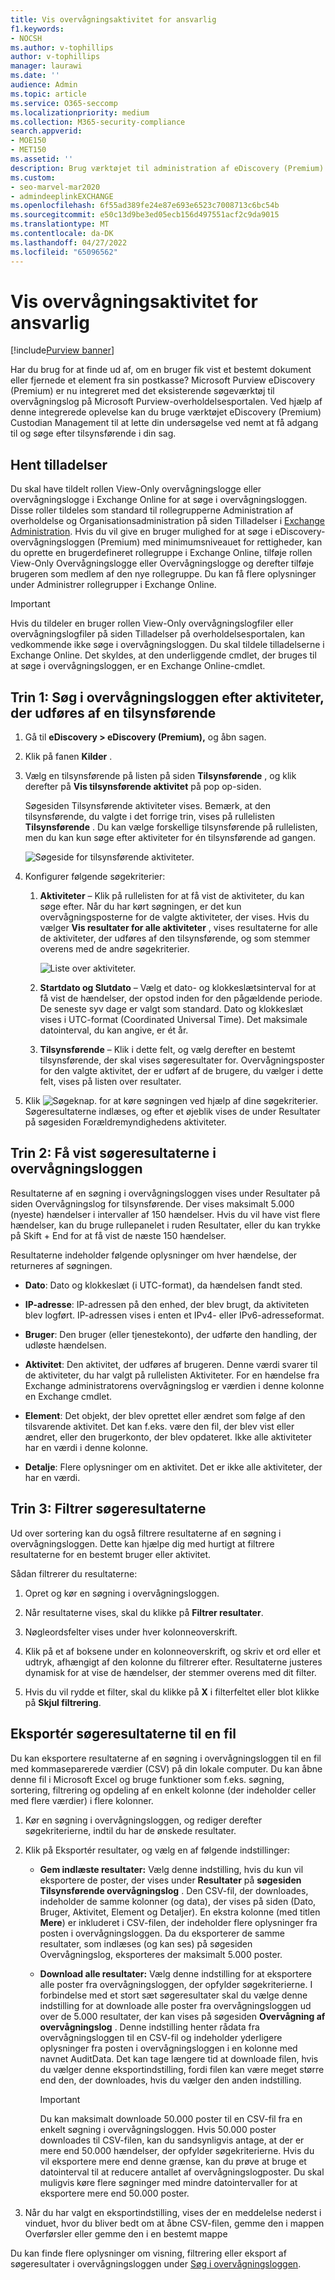 ```yaml
---
title: Vis overvågningsaktivitet for ansvarlig
f1.keywords:
- NOCSH
ms.author: v-tophillips
author: v-tophillips
manager: laurawi
ms.date: ''
audience: Admin
ms.topic: article
ms.service: O365-seccomp
ms.localizationpriority: medium
ms.collection: M365-security-compliance
search.appverid:
- MOE150
- MET150
ms.assetid: ''
description: Brug værktøjet til administration af eDiscovery (Premium) til nemt at få adgang til og søge efter tilsynsførende i din sag.
ms.custom:
- seo-marvel-mar2020
- admindeeplinkEXCHANGE
ms.openlocfilehash: 6f55ad389fe24e87e693e6523c7008713c6bc54b
ms.sourcegitcommit: e50c13d9be3ed05ecb156d497551acf2c9da9015
ms.translationtype: MT
ms.contentlocale: da-DK
ms.lasthandoff: 04/27/2022
ms.locfileid: "65096562"
---
```

# <a name="view-custodian-audit-activity"></a>Vis overvågningsaktivitet for ansvarlig

[!include[Purview banner](../includes/purview-rebrand-banner.md)]

Har du brug for at finde ud af, om en bruger fik vist et bestemt dokument eller fjernede et element fra sin postkasse? Microsoft Purview eDiscovery (Premium) er nu integreret med det eksisterende søgeværktøj til overvågningslog på Microsoft Purview-overholdelsesportalen. Ved hjælp af denne integrerede oplevelse kan du bruge værktøjet eDiscovery (Premium) Custodian Management til at lette din undersøgelse ved nemt at få adgang til og søge efter tilsynsførende i din sag.

## <a name="get-permissions"></a>Hent tilladelser

Du skal have tildelt rollen View-Only overvågningslogge eller overvågningslogge i Exchange Online for at søge i overvågningsloggen. Disse roller tildeles som standard til rollegrupperne Administration af overholdelse og Organisationsadministration på siden Tilladelser i <a href="https://go.microsoft.com/fwlink/p/?linkid=2059104" target="_blank">Exchange Administration</a>. Hvis du vil give en bruger mulighed for at søge i eDiscovery-overvågningsloggen (Premium) med minimumsniveauet for rettigheder, kan du oprette en brugerdefineret rollegruppe i Exchange Online, tilføje rollen View-Only Overvågningslogge eller Overvågningslogge og derefter tilføje brugeren som medlem af den nye rollegruppe. Du kan få flere oplysninger under Administrer rollegrupper i Exchange Online.

> [!IMPORTANT]
> Hvis du tildeler en bruger rollen View-Only overvågningslogfiler eller overvågningslogfiler på siden Tilladelser på overholdelsesportalen, kan vedkommende ikke søge i overvågningsloggen. Du skal tildele tilladelserne i Exchange Online. Det skyldes, at den underliggende cmdlet, der bruges til at søge i overvågningsloggen, er en Exchange Online-cmdlet.

## <a name="step-1-search-the-audit-log-for-activities-performed-by-a-custodian"></a>Trin 1: Søg i overvågningsloggen efter aktiviteter, der udføres af en tilsynsførende

1. Gå til **eDiscovery > eDiscovery (Premium),** og åbn sagen.
  
2. Klik på fanen **Kilder** .
  
3. Vælg en tilsynsførende på listen på siden **Tilsynsførende** , og klik derefter på **Vis tilsynsførende aktivitet** på pop op-siden.

    Søgesiden Tilsynsførende aktiviteter vises. Bemærk, at den tilsynsførende, du valgte i det forrige trin, vises på rullelisten **Tilsynsførende** . Du kan vælge forskellige tilsynsførende på rullelisten, men du kan kun søge efter aktiviteter for én tilsynsførende ad gangen.

    ![Søgeside for tilsynsførende aktiviteter.](../media/AeDCustodianActivities1.png)
   
4. Konfigurer følgende søgekriterier:
      
   1. **Aktiviteter** – Klik på rullelisten for at få vist de aktiviteter, du kan søge efter. Når du har kørt søgningen, er det kun overvågningsposterne for de valgte aktiviteter, der vises. Hvis du vælger **Vis resultater for alle aktiviteter** , vises resultaterne for alle de aktiviteter, der udføres af den tilsynsførende, og som stemmer overens med de andre søgekriterier.

      ![Liste over aktiviteter.](../media/CustodianActivityAudit.PNG)
      
   1. **Startdato og Slutdato** – Vælg et dato- og klokkeslætsinterval for at få vist de hændelser, der opstod inden for den pågældende periode. De seneste syv dage er valgt som standard. Dato og klokkeslæt vises i UTC-format (Coordinated Universal Time). Det maksimale datointerval, du kan angive, er ét år.
      
   1. **Tilsynsførende** – Klik i dette felt, og vælg derefter en bestemt tilsynsførende, der skal vises søgeresultater for. Overvågningsposter for den valgte aktivitet, der er udført af de brugere, du vælger i dette felt, vises på listen over resultater.
      
5. Klik ![Søgeknap.](../media/SearchButton.PNG)  for at køre søgningen ved hjælp af dine søgekriterier. Søgeresultaterne indlæses, og efter et øjeblik vises de under Resultater på søgesiden Forældremyndighedens aktiviteter. 

## <a name="step-2-view-the-audit-log-search-results"></a>Trin 2: Få vist søgeresultaterne i overvågningsloggen

Resultaterne af en søgning i overvågningsloggen vises under Resultater på siden Overvågningslog for tilsynsførende. Der vises maksimalt 5.000 (nyeste) hændelser i intervaller af 150 hændelser. Hvis du vil have vist flere hændelser, kan du bruge rullepanelet i ruden Resultater, eller du kan trykke på Skift + End for at få vist de næste 150 hændelser.

Resultaterne indeholder følgende oplysninger om hver hændelse, der returneres af søgningen.
- **Dato**: Dato og klokkeslæt (i UTC-format), da hændelsen fandt sted.

- **IP-adresse**: IP-adressen på den enhed, der blev brugt, da aktiviteten blev logført. IP-adressen vises i enten et IPv4- eller IPv6-adresseformat.

- **Bruger**: Den bruger (eller tjenestekonto), der udførte den handling, der udløste hændelsen.

- **Aktivitet**: Den aktivitet, der udføres af brugeren. Denne værdi svarer til de aktiviteter, du har valgt på rullelisten Aktiviteter. For en hændelse fra Exchange administratorens overvågningslog er værdien i denne kolonne en Exchange cmdlet.

- **Element**: Det objekt, der blev oprettet eller ændret som følge af den tilsvarende aktivitet. Det kan f.eks. være den fil, der blev vist eller ændret, eller den brugerkonto, der blev opdateret. Ikke alle aktiviteter har en værdi i denne kolonne.

- **Detalje**: Flere oplysninger om en aktivitet. Det er ikke alle aktiviteter, der har en værdi.

## <a name="step-3-filter-the-search-results"></a>Trin 3: Filtrer søgeresultaterne

Ud over sortering kan du også filtrere resultaterne af en søgning i overvågningsloggen. Dette kan hjælpe dig med hurtigt at filtrere resultaterne for en bestemt bruger eller aktivitet. 

Sådan filtrerer du resultaterne:

 1. Opret og kør en søgning i overvågningsloggen.
  
2. Når resultaterne vises, skal du klikke på **Filtrer resultater**.
 
3. Nøgleordsfelter vises under hver kolonneoverskrift.
  
4. Klik på et af boksene under en kolonneoverskrift, og skriv et ord eller et udtryk, afhængigt af den kolonne du filtrerer efter. Resultaterne justeres dynamisk for at vise de hændelser, der stemmer overens med dit filter.
  
5. Hvis du vil rydde et filter, skal du klikke på **X** i filterfeltet eller blot klikke på **Skjul filtrering**.

## <a name="export-the-search-results-to-a-file"></a>Eksportér søgeresultaterne til en fil

Du kan eksportere resultaterne af en søgning i overvågningsloggen til en fil med kommaseparerede værdier (CSV) på din lokale computer. Du kan åbne denne fil i Microsoft Excel og bruge funktioner som f.eks. søgning, sortering, filtrering og opdeling af en enkelt kolonne (der indeholder celler med flere værdier) i flere kolonner.

1. Kør en søgning i overvågningsloggen, og rediger derefter søgekriterierne, indtil du har de ønskede resultater.
  
2. Klik på Eksportér resultater, og vælg en af følgende indstillinger:

    - **Gem indlæste resultater:** Vælg denne indstilling, hvis du kun vil eksportere de poster, der vises under **Resultater** på **søgesiden Tilsynsførende overvågningslog** . Den CSV-fil, der downloades, indeholder de samme kolonner (og data), der vises på siden (Dato, Bruger, Aktivitet, Element og Detaljer). En ekstra kolonne (med titlen **Mere**) er inkluderet i CSV-filen, der indeholder flere oplysninger fra posten i overvågningsloggen. Da du eksporterer de samme resultater, som indlæses (og kan ses) på søgesiden Overvågningslog, eksporteres der maksimalt 5.000 poster.
        
    - **Download alle resultater:** Vælg denne indstilling for at eksportere alle poster fra overvågningsloggen, der opfylder søgekriterierne. I forbindelse med et stort sæt søgeresultater skal du vælge denne indstilling for at downloade alle poster fra overvågningsloggen ud over de 5.000 resultater, der kan vises på søgesiden **Overvågning af overvågningslog** . Denne indstilling henter rådata fra overvågningsloggen til en CSV-fil og indeholder yderligere oplysninger fra posten i overvågningsloggen i en kolonne med navnet AuditData. Det kan tage længere tid at downloade filen, hvis du vælger denne eksportindstilling, fordi filen kan være meget større end den, der downloades, hvis du vælger den anden indstilling.
    
      > [!IMPORTANT]
      > Du kan maksimalt downloade 50.000 poster til en CSV-fil fra en enkelt søgning i overvågningsloggen. Hvis 50.000 poster downloades til CSV-filen, kan du sandsynligvis antage, at der er mere end 50.000 hændelser, der opfylder søgekriterierne. Hvis du vil eksportere mere end denne grænse, kan du prøve at bruge et datointerval til at reducere antallet af overvågningslogposter. Du skal muligvis køre flere søgninger med mindre datointervaller for at eksportere mere end 50.000 poster.
        

3. Når du har valgt en eksportindstilling, vises der en meddelelse nederst i vinduet, hvor du bliver bedt om at åbne CSV-filen, gemme den i mappen Overførsler eller gemme den i en bestemt mappe

Du kan finde flere oplysninger om visning, filtrering eller eksport af søgeresultater i overvågningsloggen under [Søg i overvågningsloggen](search-the-audit-log-in-security-and-compliance.md).
